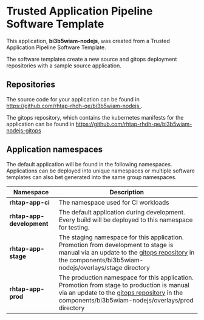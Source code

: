 # Trusted Application Pipeline Software Template

This application, **bi3b5wiam-nodejs**, was created from a Trusted Application Pipeline Software Template.

The software templates create a new source and gitops deployment repositories with a sample source application. 

## Repositories

The source code for your application can be found in [https://github.com/rhtap-rhdh-qe/bi3b5wiam-nodejs ](https://github.com/rhtap-rhdh-qe/bi3b5wiam-nodejs ).
 
The gitops repository, which contains the kubernetes manifests for the application can be found in 
[https://github.com/rhtap-rhdh-qe/bi3b5wiam-nodejs-gitops ](https://github.com/rhtap-rhdh-qe/bi3b5wiam-nodejs-gitops ) 

## Application namespaces 

The default application will be found in the following namespaces. Applications can be deployed into unique namespaces or multiple software templates can also bet generated into the same group namespaces.  

|  Namespace   |  Description   |  
| -------- | -------- |
| **rhtap-app-ci** | The namespace used for CI workloads |
| **rhtap-app-development** | The default application during development. Every build will be deployed to this namespace for testing. |
| **rhtap-app-stage** | The staging namespace for this application. Promotion from development to stage is manual via an update to the [gitops repository](https://github.com/rhtap-rhdh-qe/bi3b5wiam-nodejs-gitops ) in the components/bi3b5wiam-nodejs/overlays/stage directory |
| **rhtap-app-prod** | The production namespace for this application. Promotion from stage to production is manual via an update to the [gitops repository](https://github.com/rhtap-rhdh-qe/bi3b5wiam-nodejs-gitops ) in the components/bi3b5wiam-nodejs/overlays/prod directory |